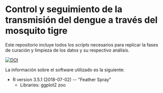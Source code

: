 # Control y seguimiento de la transmisión del dengue a través del mosquito tigre
Este repositorio incluye todos los *scripts* necesarios para replicar la fases de curación y limpieza de los datos y su respectivo análisis.

[![DOI](https://zenodo.org/badge/DOI/10.5281/zenodo.2545887.svg)](https://doi.org/10.5281/zenodo.2545887)

La información sobre el software utilizado es la siguiente:
- R version 3.5.1 (2018-07-02) -- "Feather Spray"
	- Libraries:
		ggplot2
		zoo
